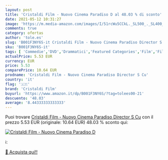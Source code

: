 ```yaml
---
layout: post
title: 'Cristaldi Film - Nuovo Cinema Paradiso D al 48.03 % di sconto'
date: 2021-05-12 10:31:27
image: 'https://m.media-amazon.com/images/I/51rcWu5CCkL._SL500_._SL400_.jpg'
comments: true
category: ofertas
author: 'tole.es'
slug: 'B001F3NY6S-it Cristaldi Film - Nuovo Cinema Paradiso Director S Cu'
sku: 'B001F3NY6S-it'
tags: [ 'Commedie','DVD','Drammatici','Featured Categories','Film','Film e TV','cristaldi film', ]
actualPrice: 5.53 EUR
currency: EUR
price: 5.53
comparePrice: 10.64 EUR
prodname: 'Cristaldi Film - Nuovo Cinema Paradiso Director S Cu'
country: 'it'
flag: '🇮🇹'
brand: 'Cristaldi Film'
buyurl: 'https://www.amazon.it/dp/B001F3NY6S/?tag=tolees00-21'
descuento: '48.03'
average: '8.44333333333333'
---
```


Puoi trovare [Cristaldi Film - Nuovo Cinema Paradiso Director S Cu](https://www.amazon.it/dp/B001F3NY6S/?tag=tolees00-21) con il prezzo 5.53 EUR (originale: 10.64 EUR) 48.03 % sconto qui:

[![Cristaldi Film - Nuovo Cinema Paradiso D](https://m.media-amazon.com/images/I/51rcWu5CCkL._SL500_._SL400_.jpg)](https://www.amazon.it/dp/B001F3NY6S/?tag=tolees00-21)

ℹ️:


[🛒 Acquista qui!!](https://www.amazon.it/dp/B001F3NY6S/?tag=tolees00-21)
